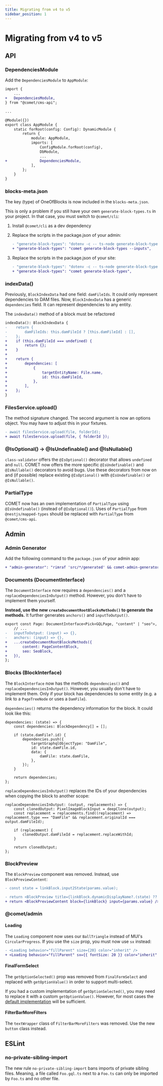 ```yaml
---
title: Migrating from v4 to v5
sidebar_position: 1
---
```


# Migrating from v4 to v5

## API

### DependenciesModule

Add the `DependenciesModule` to `AppModule`:

```diff
import {
    ...
+   DependenciesModule,
} from "@comet/cms-api";

...

@Module({})
export class AppModule {
    static forRoot(config: Config): DynamicModule {
        return {
            module: AppModule,
            imports: [
                ConfigModule.forRoot(config),
                DbModule,
                ...
+               DependenciesModule,
            ],
        };
    }
}
```

### blocks-meta.json

The key (type) of OneOfBlocks is now included in the `blocks-meta.json`.

This is only a problem if you still have your own `generate-block-types.ts` in your project. In that case, you must switch to `@comet/cli`:

1. Install `@comet/cli` as a dev dependency
2. Replace the scripts in the package.json of your admin:

    ```diff
    - "generate-block-types": "dotenv -c -- ts-node generate-block-types.ts",
    + "generate-block-types": "comet generate-block-types --inputs",
    ```

3. Replace the scripts in the package.json of your site:

    ```diff
    - "generate-block-types": "dotenv -c -- ts-node generate-block-types.ts",
    + "generate-block-types": "comet generate-block-types",
    ```

### indexData()

Previously, `BlockIndexData` had one field: `damFileIds`. It could only represent dependencies to DAM files. Now, `BlockIndexData` has a generic `dependencies` field. It can represent dependencies to any entity.

The `indexData()` method of a block must be refactored

```diff
indexData(): BlockIndexData {
-    return {
-        damFileIds: this.damFileId ? [this.damFileId] : [],
-    };
+    if (this.damFileId === undefined) {
+        return {};
+    }
+
+    return {
+        dependencies: [
+            {
+                targetEntityName: File.name,
+                id: this.damFileId,
+            },
+        ],
+    };
}
```

### FilesService.upload()

The method signature changed. 
The second argument is now an options object. 
You may have to adjust this in your fixtures.

```diff
- await filesService.upload(file, folderId);
+ await filesService.upload(file, { folderId });
```

### @IsOptional() -> @IsUndefinable() and @IsNullable()

`class-validator` offers the `@IsOptional()` decorator that allows `undefined` and `null`.
COMET now offers the more specific `@IsUndefinable()` and `@IsNullable()` decorators to avoid bugs.
Use these decorators from now on and (if possible) replace existing `@IsOptional()` with `@IsUndefinable()` or `@IsNullable()`.

### PartialType

COMET now has an own implementation of `PartialType` using `@IsUndefinable()` (instead of `@IsOptional()`).
Uses of `PartialType` from `@nestjs/mapped-types` should be replaced with `PartialType` from `@comet/cms-api`.

## Admin

### Admin Generator

Add the following command to the `package.json` of your admin app:

```diff
+ "admin-generator": "rimraf 'src/*/generated' && comet-admin-generator generate crud-generator-config.ts",
```

### Documents (DocumentInterface)

The `DocumentInterface` now requires a `dependencies()` and a `replaceDependenciesInOutput()` method. However, you don't have to implement them yourself.

**Instead, use the new `createDocumentRootBlocksMethods()` to generate the methods.**
It further generates `anchors()` and `inputToOutput()`.

```diff
export const Page: DocumentInterface<Pick<GQLPage, "content" | "seo">, GQLPageInput> = {
    // ...
-   inputToOutput: (input) => {},
-   anchors: (input) => {},
+   ...createDocumentRootBlocksMethods({
+       content: PageContentBlock,
+       seo: SeoBlock,
+   }),
};
```

### Blocks (BlockInterface)

The `BlockInterface` now has the methods `dependencies()` and `replaceDependenciesInOutput()`.
However, you usually don't have to implement them. Only if your block has dependencies to some entity (e.g. a link to a `PageTreeNode` or uses a `DamFile`).

`dependencies()` returns the dependency information for the block. It could look like this:

```tsx
dependencies: (state) => {
    const dependencies: BlockDependency[] = [];

    if (state.damFile?.id) {
        dependencies.push({
            targetGraphqlObjectType: "DamFile",
            id: state.damFile.id,
            data: {
                damFile: state.damFile,
            },
        });
    }

    return dependencies;
};
```

`replaceDependenciesInOutput()` replaces the IDs of your dependencies when copying the block to another scope:

```tsx
replaceDependenciesInOutput: (output, replacements) => {
    const clonedOutput: PixelImageBlockInput = deepClone(output);
    const replacement = replacements.find((replacement) => replacement.type === "DamFile" && replacement.originalId === output.damFileId);

    if (replacement) {
        clonedOutput.damFileId = replacement.replaceWithId;
    }

    return clonedOutput;
};
```

### BlockPreview

The `BlockPreview` component was removed. Instead, use `BlockPreviewContent`:

```diff
- const state = linkBlock.input2State(params.value);

- return <BlockPreview title={linkBlock.dynamicDisplayName?.(state) ?? linkBlock.displayName} content={linkBlock.previewContent(state)} />;
+ return <BlockPreviewContent block={linkBlock} input={params.value} />;
```

### @comet/admin

#### Loading

The `Loading` component now uses our `BallTriangle` instead of MUI's `CircularProgress`. If you use the `size` prop, you must now use `sx` instead:

```diff
- <Loading behavior="fillParent" size={20} color="inherit" />
+ <Loading behavior="fillParent" sx={{ fontSize: 20 }} color="inherit" />
```

#### FinalFormSelect

The `getOptionSelected()` prop was removed from `FinalFormSelect` and replaced with `getOptionValue()` in order to support multi-select.

If you had a custom implementation of `getOptionSelected()`, you may need to replace it with a custom `getOptionValue()`. However, for most cases the [default implementation](https://github.com/vivid-planet/comet/commit/fe5e0735#diff-ef93179fe4c6d99e9e776fb1e928ac8b5af12c27fa2d2a6ea124e46028fb8b95R28-R31) will be sufficient.

#### FilterBarMoreFilters

The `textWrapper` class of `FilterBarMoreFilters` was removed. Use the new `button` class instead.

## ESLint

### no-private-sibling-import

The new rule `no-private-sibling-import` bans imports of private sibling files.
Meaning, a file called `Foo.gql.ts` next to a `Foo.ts` can only be imported by `Foo.ts` and no other file.
